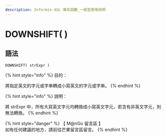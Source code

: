```yaml
---
description: Informix-4GL 庫存函數_一般型使用說明
---
```


# DOWNSHIFT( )

## 語法

```
DOWNSHIFT( strExpr )
```

{% hint style="info" %}
目的：

將指定英文的字元或字串轉成小寫英文的字元或字串。
{% endhint %}

{% hint style="info" %}
說明：

將 strExpr 中，所有大寫英文字元均轉換成小寫英文字元，若含有非英文字元，則無法轉換。
{% endhint %}

{% hint style="danger" %}
【 M@nGo 留言區 】\
如有任何建議的地方，請前往芒果留言區留言。
{% endhint %}
